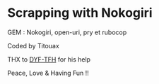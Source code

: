 # Scrapping with Nokogiri

GEM : Nokogiri, open-uri, pry et rubocop

Coded by Titouax 

THX to <a href='https://github.com/Dyf-Tfh'>DYF-TFH</a> for his help 

Peace, Love & Having Fun !! 

